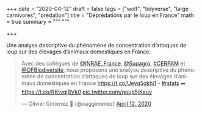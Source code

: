 +++
date = "2020-04-12"
draft = false
tags = ["wolf", "tidyverse", "large carnivores", "predation"]
title = "Déprédations par le loup en France"
math = true
summary = """
"""

+++

Une analyse descriptive du phénomène de concentration d’attaques de loup sur des élevages d’animaux domestiques en France.

<!--more-->

<blockquote class="twitter-tweet"><p lang="fr" dir="ltr">Avec des collègues de <a href="https://twitter.com/INRAE_France?ref_src=twsrc%5Etfw">@INRAE_France</a>, <a href="https://twitter.com/Supagro?ref_src=twsrc%5Etfw">@Supagro</a>, <a href="https://twitter.com/hashtag/CERPAM?src=hash&amp;ref_src=twsrc%5Etfw">#CERPAM</a> et <a href="https://twitter.com/OFBiodiversite?ref_src=twsrc%5Etfw">@OFBiodiversite</a>, nous proposons une analyse descriptive du phénomène de concentration d’attaques de loup sur des élevages d’animaux domestiques en France <a href="https://t.co/Ueyq5gkhi1">https://t.co/Ueyq5gkhi1</a> - <a href="https://twitter.com/hashtag/rstats?src=hash&amp;ref_src=twsrc%5Etfw">#rstats</a> ➡️ <a href="https://t.co/RKtvqjBVk0">https://t.co/RKtvqjBVk0</a> <a href="https://t.co/qoup5jKauv">pic.twitter.com/qoup5jKauv</a></p>&mdash; Olivier Gimenez 🖖 (@oaggimenez) <a href="https://twitter.com/oaggimenez/status/1249341032661168128?ref_src=twsrc%5Etfw">April 12, 2020</a></blockquote> <script async src="https://platform.twitter.com/widgets.js" charset="utf-8"></script> 